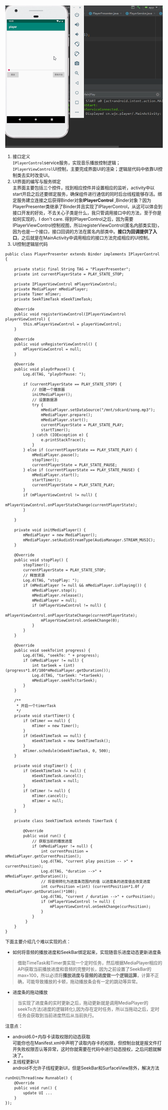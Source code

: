 ![image](./app/src/main/res/drawable/player.gif)  

1. 接口定义  
``IPlayerControl``service服务，实现音乐播放控制逻辑；``IPlayerViewControl``UI控制，主要完成界面UI的渲染；逻辑层代码中依靠UI控制类去实时改变UI。  
2. UI界面的编写与服务绑定  
主界面主要包括三个控件，找到相应控件并设置相应的监听，activity中以start开启之后还要绑定服务，确保组件进行通信的同时后台线程能够存活。绑定服务建立连接之后获得Binder对象**IPlayerControl** ,Binder对象？因为PlayerPresenter类继承了Binder并且实现了IPlayerControl，从这可以体会到接口开发的好处，不去关心子类是什么，我只管调用接口中的方法，至于你是如何实现的，I don't care.  得到IPlayerControl之后，因为需要IPlayerViewControl控制视图，所以registerViewControl(匿名内部类实现)，因为也是一个接口，接口回调的方法在匿名内部类中。**接口为回调提供了入口**，之后就是在MainActivity中调用相应的接口方法完成相应的UI控制。  
3. UI控制逻辑层代码  
```
public class PlayerPresenter extends Binder implements IPlayerControl {

    private static final String TAG = "PlayerPresenter";
    private int currentPlayerState = PLAY_STATE_STOP;

    private IPlayerViewControl mPlayerViewControl;
    private MediaPlayer mMediaPlayer;
    private Timer mTimer;
    private SeekTimeTask mSeekTimeTask;

    @Override
    public void registerViewControl(IPlayerViewControl playerViewControl) {
        this.mPlayerViewControl = playerViewControl;
    }

    @Override
    public void unRegisterViewControl() {
        mPlayerViewControl = null;
    }

    @Override
    public void playOrPause() {
        Log.d(TAG, "playOrPause: ");

        if (currentPlayerState == PLAY_STATE_STOP) {
            // 创建一个播放器
            initMediaPlayer();
            // 设置数据源
            try {
                mMediaPlayer.setDataSource("/mnt/sdcard/song.mp3");
                mMediaPlayer.prepare();
                mMediaPlayer.start();
                currentPlayerState = PLAY_STATE_PLAY;
                startTimer();
            } catch (IOException e) {
                e.printStackTrace();
            }
        } else if (currentPlayerState == PLAY_STATE_PLAY) {
            mMediaPlayer.pause();
            stopTimer();
            currentPlayerState = PLAY_STATE_PAUSE;
        } else if (currentPlayerState == PLAY_STATE_PAUSE) {
            mMediaPlayer.start();
            startTimer();
            currentPlayerState = PLAY_STATE_PLAY;
        }
        if (mPlayerViewControl != null) {
            mPlayerViewControl.onPlayerStateChange(currentPlayerState);
        }

    }

    private void initMediaPlayer() {
        mMediaPlayer = new MediaPlayer();
        mMediaPlayer.setAudioStreamType(AudioManager.STREAM_MUSIC);
    }

    @Override
    public void stopPlay() {
        stopTimer();
        currentPlayerState = PLAY_STATE_STOP;
        // 释放资源
        Log.d(TAG, "stopPlay: ");
        if (mMediaPlayer != null && mMediaPlayer.isPlaying()) {
            mMediaPlayer.stop();
            mMediaPlayer.release();
            mMediaPlayer = null;
            if (mPlayerViewControl != null) {
                mPlayerViewControl.onPlayerStateChange(currentPlayerState);
                mPlayerViewControl.onSeekChange(0);
            }
        }
    }

    @Override
    public void seekTo(int progress) {
        Log.d(TAG, "seekTo: " + progress);
        if (mMediaPlayer != null) {
            int tarSeek = (int) (progress*1.0f/100*mMediaPlayer.getDuration());
            Log.d(TAG, "tarSeek: "+tarSeek);
            mMediaPlayer.seekTo(tarSeek);
        }
    }

    /**
     * 开启一个timerTask
     */
    private void startTimer() {
        if (mTimer == null) {
            mTimer = new Timer();
        }
        if (mSeekTimeTask == null) {
            mSeekTimeTask = new SeekTimeTask();
        }
        mTimer.schedule(mSeekTimeTask, 0, 500);
    }

    private void stopTimer() {
        if (mSeekTimeTask != null) {
            mSeekTimeTask.cancel();
            mSeekTimeTask = null;
        }
        if (mTimer != null) {
            mTimer.cancel();
            mTimer = null;
        }
    }

    private class SeekTimeTask extends TimerTask {

        @Override
        public void run() {
            // 获取当前的播放进度
            if (mMediaPlayer != null) {
                int currentPosition = mMediaPlayer.getCurrentPosition();
                Log.d(TAG, "current play position -- >" + currentPosition);
                Log.d(TAG, "duration -->" + mMediaPlayer.getDuration());
                // 将音频转化为进度条范围内的值 以进度条的进度值去改变进度
                int curPosition =(int) (currentPosition*1.0f / mMediaPlayer.getDuration()*100);
                Log.d(TAG, "current / duration -->" + curPosition);
                if (mPlayerViewControl != null) {
                    mPlayerViewControl.onSeekChange(curPosition);
                }
            }
         }
    }
}
```  
下面主要介绍几个难以实现的点：  
* 如何将音频的播放进度和SeekBar绑定起来，实现随音乐进度动态更新进度条
> 借助TimeTask和Timer类实现一个定时任务，然后根据MediaPlayer相应的API获取当前播放进度和音频的完整时长，因为之前设置了SeekBar的max=100，所以必须将**播放进度与音频的进度做一个逻辑运算**，计算不正确，可能导致播放的卡顿，拖动播放条会有一定的跳动等异常。  
* 进度条的拖动播放  
> 当实现了进度条的实时更新之后，拖动更新就是调用MediaPlayer的seekTo方法(进度的逻辑转化),因为存在定时任务，所以当拖动之后，定时任务会获取到当前进度然后从当前执行。  

注意点：
* android6.0+内存卡读取权限的动态获取  
可能你也在Manifest.xml中声明了读取内存卡的权限，但控制台就是报文件打开失败权限否认等异常，这时你就需要在代码中进行动态授权，之后问题就解决了。
* 主线程更新UI  
android不允许子线程更新UI，但是SeekBar和SurfaceView除外，解决方法
```
runOnUiThread(new Runnable() {
    @Override
    public void run() {
        update UI ...
    }
});
```
